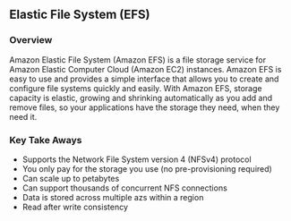 ## Elastic File System (EFS)

### Overview
Amazon Elastic File System (Amazon EFS) is a file storage service for Amazon Elastic Computer Cloud (Amazon EC2) instances. Amazon EFS is easy to use and provides a simple interface that allows you to create and configure file systems quickly and easily. With Amazon EFS, storage capacity is elastic, growing and shrinking automatically as you add and remove files, so your applications have the storage they need, when they need it.

### Key Take Aways
- Supports the Network File System version 4 (NFSv4) protocol
- You only pay for the storage you use (no pre-provisioning required)
- Can scale up to petabytes
- Can support thousands of concurrent NFS connections
- Data is stored across multiple azs within a region
- Read after write consistency